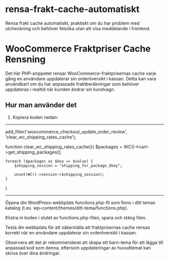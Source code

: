# rensa-frakt-cache-automatiskt
Rensa frakt cache automatiskt, praktiskt om du har problem med utcheckning och behöver felsöka utan att visa meddelande i frontend.

# WooCommerce Fraktpriser Cache Rensning

Det här PHP-snippetet rensar WooCommerce-fraktprisernas cache varje gång en användare uppdaterar sin orderöversikt i kassan. Detta kan vara användbart om du har anpassade fraktberäkningar som behöver uppdateras i realtid när kunden ändrar sin kundvagn.

## Hur man använder det

1. Kopiera koden nedan:

-----------------------------------------------------------------------------------------

add_filter('woocommerce_checkout_update_order_review', 'clear_wc_shipping_rates_cache');

function clear_wc_shipping_rates_cache(){
    $packages = WC()->cart->get_shipping_packages();

    foreach ($packages as $key => $value) {
        $shipping_session = "shipping_for_package_$key";

        unset(WC()->session->$shipping_session);
    }
}

---------------------------------------------------------------------------------------

Öppna din WordPress-webbplats functions.php-fil som finns i ditt temas katalog (t.ex. wp-content/themes/ditt-tema/functions.php).

Klistra in koden i slutet av functions.php-filen, spara och stäng filen.

Testa din webbplats för att säkerställa att fraktprisernas cache rensas korrekt när en användare uppdaterar sin orderöversikt i kassan.

Observera att det är rekommenderat att skapa ett barn-tema för att lägga till anpassad kod som denna, eftersom uppdateringar av huvudtemat kan skriva över dina ändringar.
